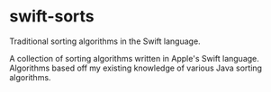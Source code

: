 # swift-sorts
Traditional sorting algorithms in the Swift language.

A collection of sorting algorithms written in Apple's Swift language.
Algorithms based off my existing knowledge of various Java sorting algorithms.
